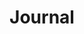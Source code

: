 ---
# Feel free to add content and custom Front Matter to this file.
# To modify the layout, see https://jekyllrb.com/docs/themes/#overriding-theme-defaults

layout: archive-posts
title: "Journal"
permalink: /

category: journal
---